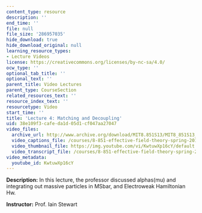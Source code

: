 ```yaml
---
content_type: resource
description: ''
end_time: ''
file: null
file_size: '286957035'
hide_download: true
hide_download_original: null
learning_resource_types:
- Lecture Videos
license: https://creativecommons.org/licenses/by-nc-sa/4.0/
ocw_type: ''
optional_tab_title: ''
optional_text: ''
parent_title: Video Lectures
parent_type: CourseSection
related_resources_text: ''
resource_index_text: ''
resourcetype: Video
start_time: ''
title: 'Lecture 4: Matching and Decoupling'
uid: 38e109f3-cafe-da1d-05d1-cf047aa27047
video_files:
  archive_url: http://www.archive.org/download/MIT8.851S13/MIT8_851S13_lec04_300k.mp4
  video_captions_file: /courses/8-851-effective-field-theory-spring-2013/f51e1a1e4ba75c22abd7d3e7e804dc05_KwtuwXp16cY.vtt
  video_thumbnail_file: https://img.youtube.com/vi/KwtuwXp16cY/default.jpg
  video_transcript_file: /courses/8-851-effective-field-theory-spring-2013/3f7caaeae716d18c7022dd6f7fe76fcf_KwtuwXp16cY.pdf
video_metadata:
  youtube_id: KwtuwXp16cY
---
```


**Description:** In this lecture, the professor discussed alphas(mu) and integrating out massive particles in MSbar, and Electroweak Hamiltonian Hw.

**Instructor:** Prof. Iain Stewart

